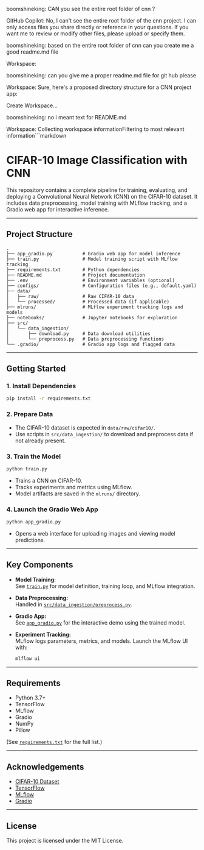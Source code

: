 boomshineking: CAN you see the entire root folder of cnn ? 

GitHub Copilot: No, I can't see the entire root folder of the cnn project. I can only access files you share directly or reference in your questions. If you want me to review or modify other files, please upload or specify them.

boomshineking: based on the entire root folder of cnn can you create me a good readme.md file 

Workspace: 

boomshineking: can you give me a proper readme.md file for git hub please 

Workspace: Sure, here's a proposed directory structure for a CNN project app:



Create Workspace...

boomshineking: no i meant text for README.md 

Workspace: Collecting workspace informationFiltering to most relevant information```markdown
# CIFAR-10 Image Classification with CNN

This repository contains a complete pipeline for training, evaluating, and deploying a Convolutional Neural Network (CNN) on the CIFAR-10 dataset. It includes data preprocessing, model training with MLflow tracking, and a Gradio web app for interactive inference.

---

## Project Structure

```
.
├── app_gradio.py           # Gradio web app for model inference
├── train.py                # Model training script with MLflow tracking
├── requirements.txt        # Python dependencies
├── README.md               # Project documentation
├── .env                    # Environment variables (optional)
├── configs/                # Configuration files (e.g., default.yaml)
├── data/
│   ├── raw/                # Raw CIFAR-10 data
│   └── processed/          # Processed data (if applicable)
├── mlruns/                 # MLflow experiment tracking logs and models
├── notebooks/              # Jupyter notebooks for exploration
├── src/
│   └── data_ingestion/
│       ├── download.py     # Data download utilities
│       └── preprocess.py   # Data preprocessing functions
└── .gradio/                # Gradio app logs and flagged data
```

---

## Getting Started

### 1. Install Dependencies

```bash
pip install -r requirements.txt
```

### 2. Prepare Data

- The CIFAR-10 dataset is expected in `data/raw/cifar10/`.
- Use scripts in `src/data_ingestion/` to download and preprocess data if not already present.

### 3. Train the Model

```bash
python train.py
```
- Trains a CNN on CIFAR-10.
- Tracks experiments and metrics using MLflow.
- Model artifacts are saved in the `mlruns/` directory.

### 4. Launch the Gradio Web App

```bash
python app_gradio.py
```
- Opens a web interface for uploading images and viewing model predictions.

---

## Key Components

- **Model Training:**  
  See [`train.py`](train.py) for model definition, training loop, and MLflow integration.

- **Data Preprocessing:**  
  Handled in [`src/data_ingestion/preprocess.py`](src/data_ingestion/preprocess.py).

- **Gradio App:**  
  See [`app_gradio.py`](app_gradio.py) for the interactive demo using the trained model.

- **Experiment Tracking:**  
  MLflow logs parameters, metrics, and models. Launch the MLflow UI with:
  ```bash
  mlflow ui
  ```

---

## Requirements

- Python 3.7+
- TensorFlow
- MLflow
- Gradio
- NumPy
- Pillow

(See [`requirements.txt`](requirements.txt) for the full list.)

---

## Acknowledgements

- [CIFAR-10 Dataset](https://www.cs.toronto.edu/~kriz/cifar.html)
- [TensorFlow](https://www.tensorflow.org/)
- [MLflow](https://mlflow.org/)
- [Gradio](https://gradio.app/)

---

## License

This project is licensed under the MIT License.
```
